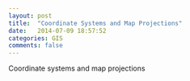 ```yaml
---
layout: post
title:  "Coordinate Systems and Map Projections"
date:   2014-07-09 18:57:52
categories: GIS
comments: false
---
```

Coordinate systems and map projections

<div id="chart">
</div>

<script src="http://d3js.org/d3.v3.min.js"></script>
<script src="http://d3js.org/topojson.v1.min.js"></script>
<script>

var width = 960,
    height = 700;

var path = d3.geo.path()
    .projection(null);

var svg = d3.select("div#chart").append("svg")
    .attr("width", width)
    .attr("height", height);

d3.json("europ.json", function(error, europe) {
  if (error) return console.error(error);

  svg.insert("path", ".graticule")
      .datum(topojson.feature(europe, europe.objects.continent_Europe_subunits))
      .attr("class", "land")
      .attr("d", path);
});

d3.select(self.frameElement).style("height", height + "px");

</script>
